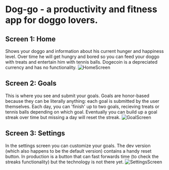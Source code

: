 # Dog-go - a productivity and fitness app for doggo lovers.
## Screen 1: Home
Shows your doggo and information about his current hunger and happiness level. Over time he will get hungry and bored so you can feed your doggo with treats and entertain him with tennis balls. Dogecoin is a depreciated currency and has no functionality.
![HomeScreen](https://github.com/AlexHZhou/Dog-go/tree/master/assets/images/screenshot_home.png)



## Screen 2: Goals
This is where you see and submit your goals. Goals are honor-based because they can be literally anything: each goal is submitted by the user themselves. Each day, you can 'finish' up to two goals, recieving treats or tennis balls depending on which goal. Eventually you can build up a goal streak over time but missing a day will reset the streak.
![GoalScreen](https://github.com/AlexHZhou/Dog-go/tree/master/assets/images/screenshot_goal.png)


## Screen 3: Settings
In the settings screen you can customize your goals. The dev version (which also happens to be the default version) contains a handy reset button. In production is a button that can fast forwards time (to check the streaks functionality) but the technology is not there yet.
![SettingsScreen](https://github.com/AlexHZhou/Dog-go/tree/master/assets/images/screenshot_settings.png)
